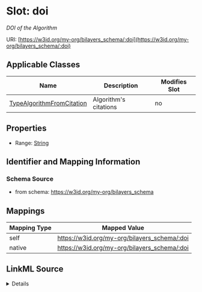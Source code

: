 

# Slot: doi


_DOI of the Algorithm_





URI: [https://w3id.org/my-org/bilayers_schema/:doi](https://w3id.org/my-org/bilayers_schema/:doi)



<!-- no inheritance hierarchy -->





## Applicable Classes

| Name | Description | Modifies Slot |
| --- | --- | --- |
| [TypeAlgorithmFromCitation](TypeAlgorithmFromCitation.md) | Algorithm's citations |  no  |







## Properties

* Range: [String](String.md)





## Identifier and Mapping Information







### Schema Source


* from schema: https://w3id.org/my-org/bilayers_schema




## Mappings

| Mapping Type | Mapped Value |
| ---  | ---  |
| self | https://w3id.org/my-org/bilayers_schema/:doi |
| native | https://w3id.org/my-org/bilayers_schema/:doi |




## LinkML Source

<details>
```yaml
name: doi
description: DOI of the Algorithm
from_schema: https://w3id.org/my-org/bilayers_schema
rank: 1000
alias: doi
domain_of:
- TypeAlgorithmFromCitation
range: string

```
</details>